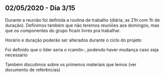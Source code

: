 ## 02/05/2020 - Dia 3/15

Durante a reunião foi definida a routina de trabalho (diária, as 21h com 1h de duração). Definimos também que não teremos reuniões aos domingos, mas que os componentes do grupo ficam livres pra trabalhar. 

Horário e duração poderão ser alterados durante o ciclo do projeto

Foi definido que o líder seria o rcamilo-, podendo haver mudança caso seja necessário

Também discutimos sobre os primeiros materiais que lemos (ver documento de referências)